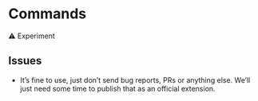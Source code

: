 # Commands

⚠️ Experiment

## Issues
* It’s fine to use, just don’t send bug reports, PRs or anything else. We’ll just need some time to publish that as an official extension.

<tiptap-demo name="Experiments/Commands"></tiptap-demo>
